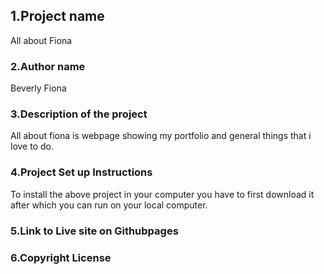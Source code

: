 <h2>1.Project name</h2>
<p>All about Fiona</p>
 

<h3>2.Author name</h3>
<p>Beverly Fiona</p>

<h3>3.Description of the project</h3>
<p>All about fiona is webpage showing my portfolio and general things that i love to do.</p>

### 4.Project Set up Instructions
<p>To install the above project in your computer
  you have to first download it after which you can 
  run on your local computer.
</p>

### 5.Link to Live site on Githubpages


### 6.Copyright License







